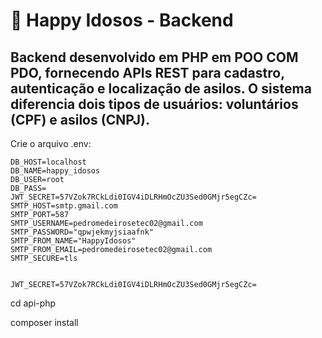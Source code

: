 
# 🧓 Happy Idosos - Backend

## Backend desenvolvido em **PHP em POO COM PDO**, fornecendo APIs REST para cadastro, autenticação e localização de asilos. O sistema diferencia dois tipos de usuários: **voluntários (CPF)** e **asilos (CNPJ)**.

Crie o arquivo .env:

```
DB_HOST=localhost
DB_NAME=happy_idosos
DB_USER=root
DB_PASS=
JWT_SECRET=57VZok7RCkLdi0IGV4iDLRHmOcZU3Sed0GMjr5egCZc=
SMTP_HOST=smtp.gmail.com
SMTP_PORT=587
SMTP_USERNAME=pedromedeirosetec02@gmail.com
SMTP_PASSWORD="qpwjekmyjsiaafnk"
SMTP_FROM_NAME="HappyIdosos"
SMTP_FROM_EMAIL=pedromedeirosetec02@gmail.com
SMTP_SECURE=tls


JWT_SECRET=57VZok7RCkLdi0IGV4iDLRHmOcZU3Sed0GMjr5egCZc=

```

cd api-php

composer install
